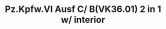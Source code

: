 ---
layout: product
title: "Pz.Kpfw.VI Ausf C/ B(VK36.01) 2 in 1 w/ interior"
price: "7300" 
desc: "Maketa"
img_path: "/assets/img/RS3001.jpg"
brand: "N/A"
available: false
special_offer: false
new: false
soon: false
cat: "010000"
subcat: "011700"
subsubcat: "0N/A"
sifra: "RS3001"
---